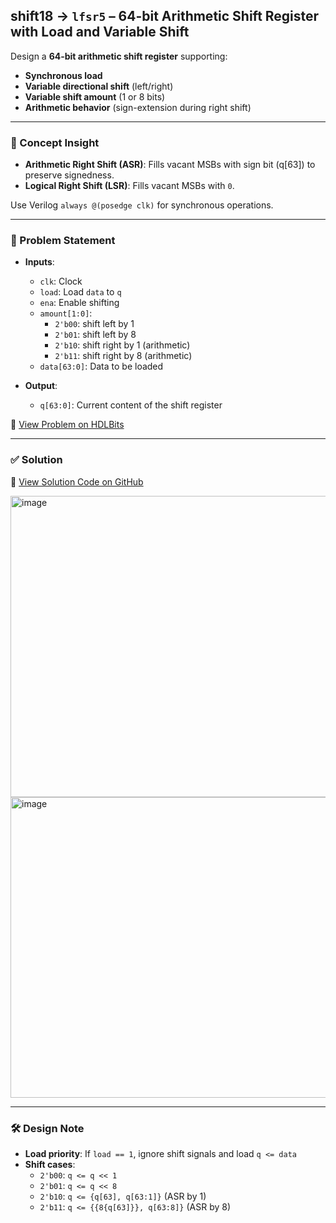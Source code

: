 ## shift18 → `lfsr5` – 64-bit Arithmetic Shift Register with Load and Variable Shift

Design a **64-bit arithmetic shift register** supporting:
- **Synchronous load**
- **Variable directional shift** (left/right)
- **Variable shift amount** (1 or 8 bits)
- **Arithmetic behavior** (sign-extension during right shift)

---

### 🧠 Concept Insight

- **Arithmetic Right Shift (ASR)**: Fills vacant MSBs with sign bit (q[63]) to preserve signedness.
- **Logical Right Shift (LSR)**: Fills vacant MSBs with `0`.

Use Verilog `always @(posedge clk)` for synchronous operations.

---

### 📘 Problem Statement

- **Inputs**:
  - `clk`: Clock
  - `load`: Load `data` to `q`
  - `ena`: Enable shifting
  - `amount[1:0]`:
    - `2'b00`: shift left  by 1
    - `2'b01`: shift left  by 8
    - `2'b10`: shift right by 1 (arithmetic)
    - `2'b11`: shift right by 8 (arithmetic)
  - `data[63:0]`: Data to be loaded

- **Output**:
  - `q[63:0]`: Current content of the shift register

🔗 [View Problem on HDLBits](https://hdlbits.01xz.net/wiki/Shift18)

---

### ✅ Solution  
📄 [View Solution Code on GitHub](https://github.com/EswarAdithya011/HDLBits/blob/main/Problem%20Sets/3.%20Circuits/Sequential%20logic/3.7%20Shift%20Registers/3.7.3%20left-right%20arithmetic%20shift%20by%201%20or%208/shift18.v)

<img width="556" height="482" alt="image" src="https://github.com/user-attachments/assets/0f253745-9770-4bb9-965c-c47d2e82138f" />

<img width="566" height="481" alt="image" src="https://github.com/user-attachments/assets/9626ff16-7412-413b-995a-edd467481135" />

---

### 🛠 Design Note

- **Load priority**: If `load == 1`, ignore shift signals and load `q <= data`
- **Shift cases**:
  - `2'b00`: `q <= q << 1`
  - `2'b01`: `q <= q << 8`
  - `2'b10`: `q <= {q[63], q[63:1]}`  (ASR by 1)
  - `2'b11`: `q <= {{8{q[63]}}, q[63:8]}` (ASR by 8)
